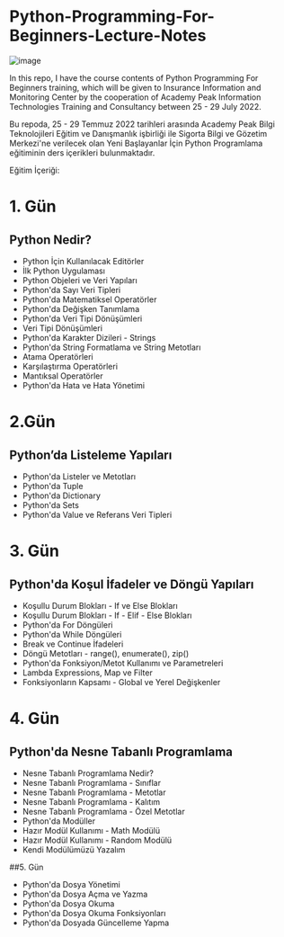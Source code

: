 # Python-Programming-For-Beginners-Lecture-Notes

![image](https://user-images.githubusercontent.com/5441882/173870155-dab94d14-4571-4335-9d95-d86ebfc025f1.png)

In this repo, I have the course contents of Python Programming For Beginners training, which will be given to Insurance Information and Monitoring Center by the cooperation of Academy Peak Information Technologies Training and Consultancy between 25 - 29 July 2022.

Bu repoda, 25 - 29 Temmuz 2022 tarihleri arasında Academy Peak Bilgi Teknolojileri Eğitim ve Danışmanlık işbirliği ile Sigorta Bilgi ve Gözetim Merkezi'ne verilecek olan Yeni Başlayanlar İçin Python Programlama eğitiminin ders içerikleri bulunmaktadır.

Eğitim İçeriği:

# 1. Gün
## Python Nedir?
- Python İçin Kullanılacak Editörler
- İlk Python Uygulaması
- Python Objeleri ve Veri Yapıları
- Python'da Sayı Veri Tipleri
- Python'da Matematiksel Operatörler
- Python'da Değişken Tanımlama
- Python'da Veri Tipi Dönüşümleri
- Veri Tipi Dönüşümleri
- Python'da Karakter Dizileri - Strings
- Python'da String Formatlama ve String Metotları
- Atama Operatörleri
- Karşılaştırma Operatörleri
- Mantıksal Operatörler
- Python'da Hata ve Hata Yönetimi

# 2.Gün
## Python’da Listeleme Yapıları
- Python'da Listeler ve Metotları
- Python'da Tuple
- Python'da Dictionary
- Python'da Sets
- Python'da Value ve Referans Veri Tipleri

# 3. Gün
## Python'da Koşul İfadeler ve Döngü Yapıları
- Koşullu Durum Blokları - If ve Else Blokları
- Koşullu Durum Blokları - If - Elif - Else Blokları
- Python'da For Döngüleri
- Python'da While Döngüleri
- Break ve Continue İfadeleri
- Döngü Metotları - range(), enumerate(), zip()
- Python'da Fonksiyon/Metot Kullanımı ve Parametreleri
- Lambda Expressions, Map ve Filter
- Fonksiyonların Kapsamı - Global ve Yerel Değişkenler

# 4. Gün
## Python'da Nesne Tabanlı Programlama
- Nesne Tabanlı Programlama Nedir?
- Nesne Tabanlı Programlama - Sınıflar
- Nesne Tabanlı Programlama - Metotlar
- Nesne Tabanlı Programlama - Kalıtım
- Nesne Tabanlı Programlama - Özel Metotlar
- Python'da Modüller  
- Hazır Modül Kullanımı - Math Modülü
- Hazır Modül Kullanımı - Random Modülü
- Kendi Modülümüzü Yazalım

##5. Gün
- Python'da Dosya Yönetimi
- Python'da Dosya Açma ve Yazma
- Python'da Dosya Okuma
- Python'da Dosya Okuma Fonksiyonları
- Python'da Dosyada Güncelleme Yapma





